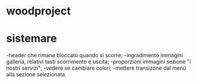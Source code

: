# woodproject 
# sistemare

-header che rimane bloccato quando si scorre;
-ingradimento immagini galleria, relativi tasti scorrimento e uscita;
-proporzioni immagini sezione "i nostri servizi";
-vedere se cambiare colori;
-mettere transizone dal menù alla sezione selezionata.
